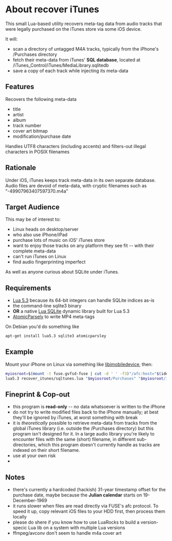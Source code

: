 # About recover iTunes

This small Lua-based utility recovers meta-tag data from audio tracks that were legally purchased on the iTunes store via some iOS device.

It will:

* scan a directory of untagged M4A tracks, typically from the iPhone's /Purchases directory
* fetch their meta-data from iTunes' **SQL database**, located at /iTunes_Control/iTunes/MediaLibrary.sqlitedb
* save a copy of each track while injecting its meta-data


## Features

Recovers the following meta-data

* title
* artist
* album
* track number
* cover art bitmap
* modification/purchase date

Handles UTF8 characters (including accents) and filters-out illegal characters in POSIX filenames


## Rationale

Under iOS, iTunes keeps track meta-data in its own separate database. Audio files are devoid of meta-data, with cryptic filenames such as "-49907963407597370.m4a"


## Target Audience

This may be of interest to:

* Linux heads on desktop/server
* who also use iPhone/iPad
* purchase lots of music on iOS' iTunes store
* want to enjoy those tracks on any platform they see fit -- with their complete meta-data
* can't run iTunes on Linux
* find audio fingerprinting imperfect

As well as anyone curious about SQLite under iTunes.


## Requirements

* [Lua 5.3](http://github.com/lua) because its 64-bit integers can handle SQLite indices as-is
* the command-line sqlite3 binary
* **OR** a native [Lua SQLite](https://github.com/LuaDist2/lsqlite3) dynamic library built for Lua 5.3
* [AtomicParsely](https://github.com/wez/atomicparsley) to write MP4 meta-tags

On Debian you'd do something like

```bash
apt-get install lua5.3 sqlite3 atomicparsley
```


## Example

Mount your iPhone on Linux via something like [libimobiledevice](http://www.libimobiledevice.org), then:

```bash
myiosroot=$(mount -t fuse.gvfsd-fuse | cut -d ' ' -f3)"/afc:host="$(ideviceinfo -k UniqueDeviceID)
lua5.3 recover_itunes/sqltunes.lua "$myiosroot/Purchases" "$myiosroot/iTunes_Control/iTunes" out
```

## Fineprint & Cop-out

* this program is **read-only** -- no data whatsoever is written to the iPhone
* do not try to write modified files back to the iPhone manually; at best they'll be ignored by iTunes, at worst something with break
* it is *theoretically* possible to retrieve meta-data from tracks from the global iTunes library (i.e. outside the /Purchases directory) but this program isn't designed for it. In a large audio library you're likely to encounter files with the same (short) filename, in different sub-directories, which this program doesn't currently handle as tracks are indexed on their short filename.
* use at your own risk
* 


## Notes

* there's currently a hardcoded (hackish) 31-year timestamp offset for the purchase date, maybe because the **Julian calendar** starts on 19-December-1969
* it runs slower when files are read directly via FUSE's afc protocol. To speed it up, copy relevant iOS files to your HDD first, then process them locally
* please do shere if you know how to use LuaRocks to build a version-specic Lua lib on a system with multiple Lua versions
* ffmpeg/avconv don't seem to handle m4a cover art

